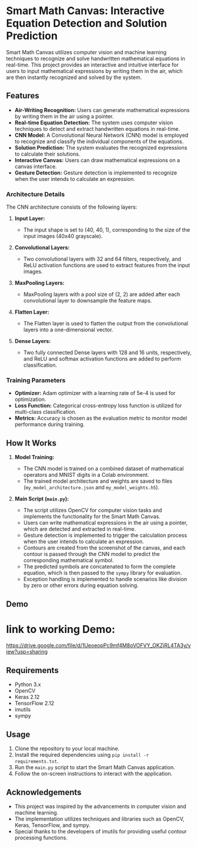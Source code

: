
# Smart Math Canvas: Interactive Equation Detection and Solution Prediction

Smart Math Canvas utilizes computer vision and machine learning techniques to recognize and solve handwritten mathematical equations in real-time. This project provides an interactive and intuitive interface for users to input mathematical expressions by writing them in the air, which are then instantly recognized and solved by the system.

## Features

- **Air-Writing Recognition:** Users can generate mathematical expressions by writing them in the air using a pointer.
- **Real-time Equation Detection:** The system uses computer vision techniques to detect and extract handwritten equations in real-time.
- **CNN Model:** A Convolutional Neural Network (CNN) model is employed to recognize and classify the individual components of the equations.
- **Solution Prediction:** The system evaluates the recognized expressions to calculate their solutions.
- **Interactive Canvas:** Users can draw mathematical expressions on a canvas interface.
- **Gesture Detection:** Gesture detection is implemented to recognize when the user intends to calculate an expression.

### Architecture Details

The CNN architecture consists of the following layers:

1. **Input Layer:** 
   - The input shape is set to (40, 40, 1), corresponding to the size of the input images (40x40 grayscale).

2. **Convolutional Layers:**
   - Two convolutional layers with 32 and 64 filters, respectively, and ReLU activation functions are used to extract features from the input images.

3. **MaxPooling Layers:**
   - MaxPooling layers with a pool size of (2, 2) are added after each convolutional layer to downsample the feature maps.

4. **Flatten Layer:**
   - The Flatten layer is used to flatten the output from the convolutional layers into a one-dimensional vector.

5. **Dense Layers:**
   - Two fully connected Dense layers with 128 and 16 units, respectively, and ReLU and softmax activation functions are added to perform classification.

### Training Parameters

- **Optimizer:** Adam optimizer with a learning rate of 5e-4 is used for optimization.
- **Loss Function:** Categorical cross-entropy loss function is utilized for multi-class classification.
- **Metrics:** Accuracy is chosen as the evaluation metric to monitor model performance during training.


## How It Works

1. **Model Training:**
   - The CNN model is trained on a combined dataset of mathematical operators and MNIST digits in a Colab environment.
   - The trained model architecture and weights are saved to files (`my_model_architecture.json` and `my_model_weights.h5`).

2. **Main Script (`main.py`):**
   - The script utilizes OpenCV for computer vision tasks and implements the functionality for the Smart Math Canvas.
   - Users can write mathematical expressions in the air using a pointer, which are detected and extracted in real-time.
   - Gesture detection is implemented to trigger the calculation process when the user intends to calculate an expression.
   - Contours are created from the screenshot of the canvas, and each contour is passed through the CNN model to predict the corresponding mathematical symbol.
   - The predicted symbols are concatenated to form the complete equation, which is then passed to the `sympy` library for evaluation.
   - Exception handling is implemented to handle scenarios like division by zero or other errors during equation solving.

## Demo
# link to working Demo:
 https://drive.google.com/file/d/1UeoeopPc9mf4M8oVOFVY_OKZjRL4TA3y/view?usp=sharing  

## Requirements

- Python 3.x
- OpenCV
- Keras 2.12
- TensorFlow 2.12
- imutils
- sympy

## Usage

1. Clone the repository to your local machine.
2. Install the required dependencies using `pip install -r requirements.txt`.
3. Run the `main.py` script to start the Smart Math Canvas application.
4. Follow the on-screen instructions to interact with the application.

## Acknowledgements

- This project was inspired by the advancements in computer vision and machine learning.
- The implementation utilizes techniques and libraries such as OpenCV, Keras, TensorFlow, and sympy.
- Special thanks to the developers of imutils for providing useful contour processing functions.
